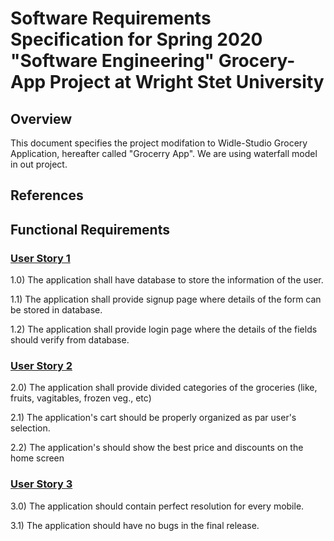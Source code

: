 # Software Requirements Specification for Spring 2020 "Software Engineering" Grocery-App Project at Wright Stet University

## Overview

This document specifies the project modifation to Widle-Studio Grocery Application, hereafter called "Grocerry App".
We are using waterfall model in out project.

## References 

## Functional Requirements

### [User Story 1](https://github.com/Abhishek3098/Grocery-App/blob/master/FEATURES.md)

1.0) The application shall have database to store the information of the user.

1.1) The application shall provide signup page where details of the form can be stored in database.

1.2) The application shall provide login page where the details of the fields should verify from database.

### [User Story 2](https://github.com/Abhishek3098/Grocery-App/blob/master/FEATURES.md)

2.0) The application shall provide divided categories of the groceries (like, fruits, vagitables, frozen veg., etc)

2.1) The application's cart should be properly organized as par user's selection.

2.2) The application's should show the best price and discounts on the home screen

### [User Story 3](https://github.com/Abhishek3098/Grocery-App/blob/master/FEATURES.md)

3.0) The application should contain perfect resolution for every mobile.

3.1) The application should have no bugs in the final release.

